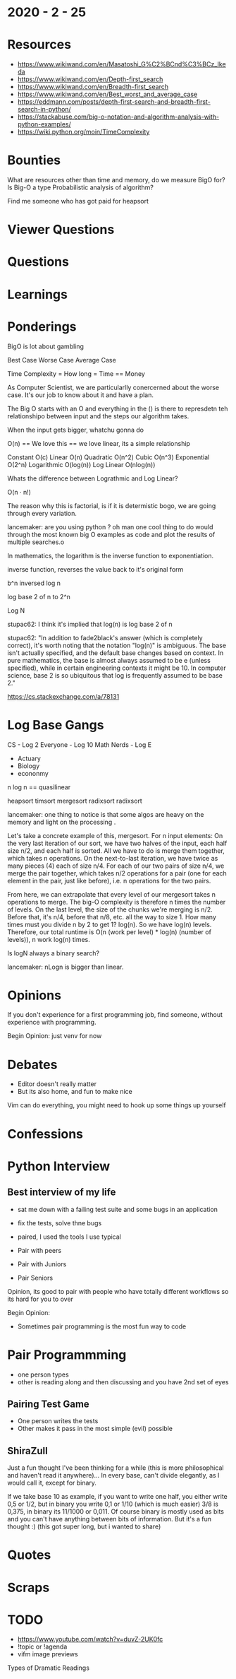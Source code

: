 # 2020 - 2 - 25

Resources
=========
- https://www.wikiwand.com/en/Masatoshi_G%C2%BCnd%C3%BCz_Ikeda
- https://www.wikiwand.com/en/Depth-first_search
- https://www.wikiwand.com/en/Breadth-first_search
- https://www.wikiwand.com/en/Best_worst_and_average_case
- https://eddmann.com/posts/depth-first-search-and-breadth-first-search-in-python/
- https://stackabuse.com/big-o-notation-and-algorithm-analysis-with-python-examples/
- https://wiki.python.org/moin/TimeComplexity

Bounties
========

What are resources other than time and memory, do we measure BigO for?
Is Big-O a type Probabilistic analysis of algorithm?

Find me someone who has got paid for heapsort



Viewer Questions
================

Questions
=========

Learnings
=========


Ponderings
==========

BigO is lot about gambling

Best Case
Worse Case
Average Case

Time Complexity = How long = Time == Money


As Computer Scientist, we are particularlly conercerned about the worse case.
It's our job to know about it and have a plan.




The Big O starts with an O and everything in the () is there to
represdetn teh relationshipo between input and the steps our algorithm takes.

When the input gets bigger, whatchu gonna do



O(n) == We love this == we love linear, its a simple relationship

Constant	O(c)
Linear	O(n)
Quadratic	O(n^2)
Cubic	O(n^3)
Exponential	O(2^n)
Logarithmic	O(log(n))
Log Linear	O(nlog(n))


Whats the difference between Lograthmic and Log Linear?


O(n · n!)

The reason why this is factorial, is if it is determistic bogo, we are going through
every variation.


lancemaker: are you using python ? oh man one cool thing to do would through the most known big O examples as code and plot the results of multiple searches.o


In mathematics, the logarithm is the inverse function to exponentiation.



inverse function, reverses the value back to it's original form

b^n inversed log n

log base 2 of n to 2^n

Log N

stupac62: I think it's implied that log(n) is log base 2 of n



stupac62: "In addition to fade2black's answer (which is completely correct), it's worth noting that the notation "log(n)" is ambiguous. The base isn't actually specified, and the default base changes based on context. In pure mathematics, the base is almost always assumed to be e (unless specified), while in certain engineering contexts it might be 10. In computer science, base 2 is so ubiquitous that log is frequently assumed to be base 2."

https://cs.stackexchange.com/a/78131




Log Base Gangs
==============

CS - Log 2
Everyone - Log 10
Math Nerds - Log E
  - Actuary
  - Biology
  - econonmy




n log n == quasilinear


heapsort
timsort
mergesort
radixsort
radixsort



lancemaker: one thing to notice is that some algos are heavy on the memory and light on the processing .









Let's take a concrete example of this, mergesort. For n input elements: On the very last iteration of our sort, we have two halves of the input, each half size n/2, and each half is sorted. All we have to do is merge them together, which takes n operations. On the next-to-last iteration, we have twice as many pieces (4) each of size n/4. For each of our two pairs of size n/4, we merge the pair together, which takes n/2 operations for a pair (one for each element in the pair, just like before), i.e. n operations for the two pairs.


From here, we can extrapolate that every level of our mergesort takes n operations to merge. The big-O complexity is therefore n times the number of levels. On the last level, the size of the chunks we're merging is n/2. Before that, it's n/4, before that n/8, etc. all the way to size 1. How many times must you divide n by 2 to get 1? log(n). So we have log(n) levels. Therefore, our total runtime is O(n (work per level) * log(n) (number of levels)), n work log(n) times.


Is logN always a binary search?

lancemaker: nLogn is bigger than linear.








Opinions
========

If you don't experience for a first programming job, find someone, without
experience with programming.


Begin Opinion: just venv for now




Debates
=======
- Editor doesn't really matter
- But its also home, and fun to make nice

Vim can do everything, you might need to hook up some things up yourself


Confessions
===========

Python Interview
================


Best interview of my life
-------------------------
- sat me down with a failing test suite and some bugs in an application
- fix the tests, solve thne bugs
- paired, I used the tools I use typical


- Pair with peers
- Pair with Juniors
- Pair Seniors

Opinion, its good to pair with people who have totally different workflows
so its hard for you to over

Begin Opinion:
- Sometimes pair programming is the most fun way to code



Pair Programmming
=================
- one person types
- other is reading along
and then discussing
and you have 2nd set of eyes

Pairing Test Game
-----------------
- One person writes the tests
- Other makes it pass in the most simple (evil) possible






ShiraZull
---------
Just a fun thought I've been thinking for a while (this is more philosophical and haven't read it anywhere)... In every base, can't divide elegantly, as I would call it, except for binary. 

If we take base 10 as example, if you want to write one half, you either write 0,5 or 1/2, but in binary you write 0,1 or 1/10 (which is much easier) 3/8 is 0,375, in binary its 11/1000 or 0,011. Of course binary is mostly used as bits and you can't have anything between bits of information. But it's a fun thought :) (this got super long, but i wanted to share)

Quotes
======

Scraps
======

TODO
====
- https://www.youtube.com/watch?v=duvZ-2UK0fc
- !topic or !agenda
- vifm image previews


Types of Dramatic Readings
